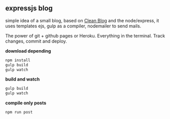 ## expressjs blog

simple idea of a small blog, based on [Clean Blog](https://startbootstrap.com/template-overviews/clean-blog/) and the node/express, it uses templates ejs, gulp as a compiler, nodemailer to send mails.

The power of git + github pages or Heroku. Everything in the terminal. Track changes, commit and deploy.

**download depending**

```javascript
npm install
gulp build
gulp watch
```

**build and watch**

```javascript
gulp build
gulp watch
```

**compile only posts**

```javascript
npm run post
```


<!-- https://www.npmjs.com/package/package-merge -->
